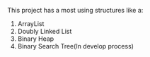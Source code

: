 This project has a most using structures like a:
1. ArrayList
2. Doubly Linked List
3. Binary Heap
4. Binary Search Tree(In develop process)
